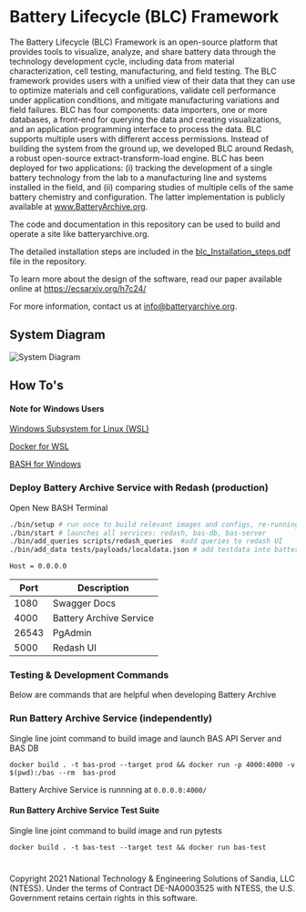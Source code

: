 # __Battery Lifecycle (BLC) Framework__

The Battery Lifecycle (BLC) Framework is an open-source platform that provides tools to visualize, analyze, and share battery data through the technology development cycle, including data from material characterization, cell testing, manufacturing, and field testing. The BLC framework provides users with a unified view of their data that they can use to optimize materials and cell configurations, validate cell performance under application conditions, and mitigate manufacturing variations and field failures. BLC has four components: data importers, one or more databases, a front-end for querying the data and creating visualizations, and an application programming interface to process the data. BLC supports multiple users with different access permissions. Instead of building the system from the ground up, we developed BLC around Redash, a robust open-source extract-transform-load engine. BLC has been deployed for two applications: (i) tracking the development of a single battery technology from the lab to a manufacturing line and systems installed in the field, and (ii) comparing studies of multiple cells of the same battery chemistry and configuration. The latter implementation is publicly available at www.BatteryArchive.org. 

The code and documentation in this repository can be used to build and operate a site like batteryarchive.org.

The detailed installation steps are included in the [blc_Installation_steps.pdf](blc_Installation_steps.pdf) file in the repository.

To learn more about the design of the software, read our paper available online at https://ecsarxiv.org/h7c24/

For more information, contact us at info@batteryarchive.org.


## System Diagram

![System Diagram](assets/images/system_diagram.png)

## How To's

#### Note for Windows Users
[Windows Subsystem for Linux (WSL) ](https://docs.microsoft.com/en-us/windows/wsl/)

[Docker for WSL](https://docs.microsoft.com/en-us/windows/wsl/tutorials/wsl-containers)

[BASH for Windows](https://docs.microsoft.com/en-us/learn/paths/shell/)


### Deploy Battery Archive Service with Redash (production) 


Open New BASH Terminal
```bash
./bin/setup # run once to build relevant images and configs, re-running will regenerate auth for redash database
./bin/start # launches all services: redash, bas-db, bas-server
./bin/add_queries scripts/redash_queries  #add queries to redash UI
./bin/add_data tests/payloads/localdata.json # add testdata into battery archive database 
```

`Host = 0.0.0.0`

| Port      | Description |
| ----------- | ----------- |
| 1080  | Swagger Docs       |
| 4000  | Battery Archive Service        |
| 26543 | PgAdmin|
| 5000  | Redash UI



### Testing & Development Commands  

Below are commands that are helpful when developing Battery Archive

### Run Battery Archive Service (independently)

Single line joint command to build image and launch BAS API Server and BAS DB

```
docker build . -t bas-prod --target prod && docker run -p 4000:4000 -v $(pwd):/bas --rm  bas-prod
```

Battery Archive Service is runnning
at `0.0.0.0:4000/`


#### Run Battery Archive Service Test Suite 

Single line joint command to build image and run pytests

```
docker build . -t bas-test --target test && docker run bas-test
```

#
Copyright 2021 National Technology & Engineering Solutions of Sandia, LLC (NTESS). Under the terms of Contract DE-NA0003525 with NTESS, the U.S. Government retains certain rights in this software.


